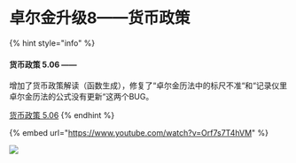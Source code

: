 # 卓尔金升级8——货币政策

{% hint style="info" %}
#### 货币政策 5.06 ——

增加了货币政策解读（函数生成），修复了“卓尔金历法中的标尺不准“和“记录仪里卓尔金历法的公式没有更新“这两个BUG。

[货币政策 5.06](https://share.weiyun.com/V2IAriMS)
{% endhint %}

{% embed url="https://www.youtube.com/watch?v=Orf7s7T4hVM" %}

![](../../../.gitbook/assets/DeFi\_3%20\(2\).png)
